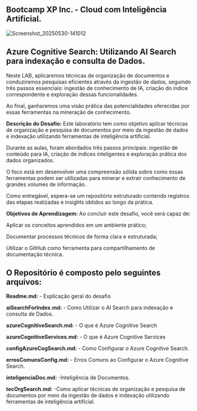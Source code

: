 ## Bootcamp XP Inc. - Cloud com Inteligência Artificial. 

![Screenshot_20250530-141012](https://github.com/user-attachments/assets/2d4fc3c9-69c0-4f9c-93f7-3e80e306be03)

## Azure Cognitive Search: Utilizando AI Search para indexação e consulta de Dados.


Neste LAB, aplicaremos técnicas de organização de documentos e conduziremos pesquisas eficientes através da ingestão de dados, seguindo três passos essenciais: ingestão de conhecimento de IA, criação do índice correspondente e exploração dessas funcionalidades. 

Ao final, ganharemos uma visão prática das potencialidades oferecidas por essas ferramentas na mineração de conhecimento.


**Descrição do Desafio:**
Este laboratório tem como objetivo aplicar técnicas de organização e pesquisa de documentos por meio da ingestão de dados e indexação utilizando ferramentas de inteligência artificial. 

Durante as aulas, foram abordados três passos principais: ingestão de conteúdo para IA, criação de índices inteligentes e exploração prática dos dados organizados.

 O foco está em desenvolver uma compreensão sólida sobre como essas ferramentas podem ser utilizadas para minerar e extrair conhecimento de grandes volumes de informação.

 Como entregável, espera-se um repositório estruturado contendo registros das etapas realizadas e insights obtidos ao longo da prática.  


**Objetivos de Aprendizagem:**
Ao concluir este desafio, você será capaz de: 

Aplicar os conceitos aprendidos em um ambiente prático;

Documentar processos técnicos de forma clara e estruturada; 

Utilizar o GitHub como ferramenta para compartilhamento de documentação técnica.  


## O Repositório é composto pelo seguintes arquivos: 


**Readme.md:** - Explicação geral do desafio

**aiSearchForIndex.md:** - Como Utilizar o AI Search para indexação e consulta de Dados.
 

**azureCognitiveSearch.md:** - O que é Azure Cognitive Search  


**azureCognitiveServices.md:** - O que é Azure Cognitive Services


**configAzureCogSearch.md:** - Como Configurar o Azure Cognitive Search.    


**errosComunsConfig.md:** - Erros Comuns ao Configurar o Azure Cognitive Search.


**inteligenciaDoc.md:** -Inteligência de Documentos.


**tecOrgSearch.md:** -Como aplicar técnicas de organização e pesquisa de documentos por meio da ingestão de dados e indexação utilizando ferramentas de inteligência artificial. 










 
